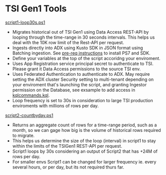 # TSI Gen1 Tools

[script1-loop30s.ps1](./script1-loop30s.ps1)
* Migrates historical out of TSI Gen1 using Data Access REST-API by looping through the time-range in 30 seconds intervals. This helps us deal with the 10K row limit of the Rest-API per request.
* Ingests directly into ADX using Kusto SDK in JSON format using Batching ingestion. See [pre-req instructions](https://github.com/Azure/ADXIoTAnalytics/tree/main/assets/OfficialDemos/Others/PowerShell#pre-reqs) to install PS7 and SDK.
* Define your variables at the top of the script accoridng your enviroment.
* Uses App Registration service principal secret to authenticate to TSI. Please grant it Data Access permissions to the source TSI env.
* Uses Federated Authentication to authenticate to ADX. May require setting the ADX cluster Security setting to multi-tenant depending on your enviroment that's launching the script, and granting Ingestor permission on the Database, see exsample to add access in [kqlcommands.kql](./kqlcommands.kql).
* Loop frequency is set to 30s in consideration to large TSI production enviroments with millions of rows per day.

[script2-countbyday.ps1](./script2-countbyday.ps1)
* Returns an aggregate count of rows for a time-range period, such as a month, so we can gage how big is the volume of historical rows required to migrate.
* This helps us determine the size of the loop (interval) in script1 to stay within the limits of the TSIGen1 REST-API per request.
* Script1 loops by 30s considering an output of Script2 that has +24M of rows per day.
* For smaller envs Script1 can be changed for larger frequency ie. every several hours, or per day, but its not required thurs far.
